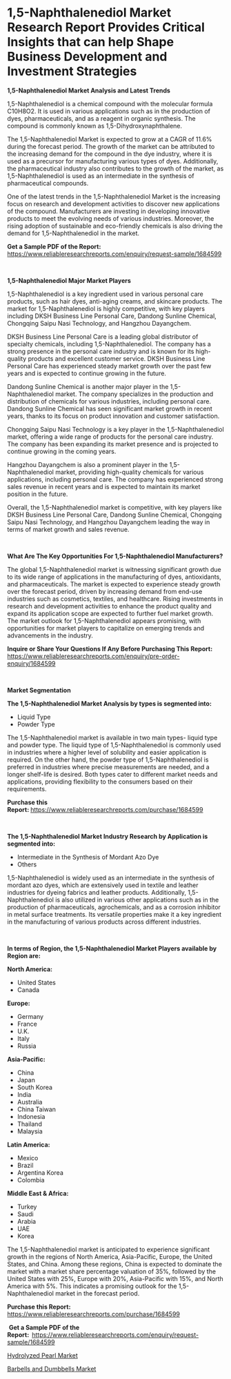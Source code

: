 <p><h1>1,5-Naphthalenediol Market Research Report Provides Critical Insights that can help Shape Business Development and Investment Strategies</h1></p><p><strong>1,5-Naphthalenediol Market Analysis and Latest Trends</strong></p>
<p><p>1,5-Naphthalenediol is a chemical compound with the molecular formula C10H8O2. It is used in various applications such as in the production of dyes, pharmaceuticals, and as a reagent in organic synthesis. The compound is commonly known as 1,5-Dihydroxynaphthalene.</p><p>The 1,5-Naphthalenediol Market is expected to grow at a CAGR of 11.6% during the forecast period. The growth of the market can be attributed to the increasing demand for the compound in the dye industry, where it is used as a precursor for manufacturing various types of dyes. Additionally, the pharmaceutical industry also contributes to the growth of the market, as 1,5-Naphthalenediol is used as an intermediate in the synthesis of pharmaceutical compounds.</p><p>One of the latest trends in the 1,5-Naphthalenediol Market is the increasing focus on research and development activities to discover new applications of the compound. Manufacturers are investing in developing innovative products to meet the evolving needs of various industries. Moreover, the rising adoption of sustainable and eco-friendly chemicals is also driving the demand for 1,5-Naphthalenediol in the market.</p></p>
<p><strong>Get a Sample PDF of the Report:&nbsp;</strong> <a href="https://www.reliableresearchreports.com/enquiry/request-sample/1684599">https://www.reliableresearchreports.com/enquiry/request-sample/1684599</a></p>
<p>&nbsp;</p>
<p><strong>1,5-Naphthalenediol Major Market Players</strong></p>
<p><p>1,5-Naphthalenediol is a key ingredient used in various personal care products, such as hair dyes, anti-aging creams, and skincare products. The market for 1,5-Naphthalenediol is highly competitive, with key players including DKSH Business Line Personal Care, Dandong Sunline Chemical, Chongqing Saipu Nasi Technology, and Hangzhou Dayangchem.</p><p>DKSH Business Line Personal Care is a leading global distributor of specialty chemicals, including 1,5-Naphthalenediol. The company has a strong presence in the personal care industry and is known for its high-quality products and excellent customer service. DKSH Business Line Personal Care has experienced steady market growth over the past few years and is expected to continue growing in the future.</p><p>Dandong Sunline Chemical is another major player in the 1,5-Naphthalenediol market. The company specializes in the production and distribution of chemicals for various industries, including personal care. Dandong Sunline Chemical has seen significant market growth in recent years, thanks to its focus on product innovation and customer satisfaction. </p><p>Chongqing Saipu Nasi Technology is a key player in the 1,5-Naphthalenediol market, offering a wide range of products for the personal care industry. The company has been expanding its market presence and is projected to continue growing in the coming years.</p><p>Hangzhou Dayangchem is also a prominent player in the 1,5-Naphthalenediol market, providing high-quality chemicals for various applications, including personal care. The company has experienced strong sales revenue in recent years and is expected to maintain its market position in the future.</p><p>Overall, the 1,5-Naphthalenediol market is competitive, with key players like DKSH Business Line Personal Care, Dandong Sunline Chemical, Chongqing Saipu Nasi Technology, and Hangzhou Dayangchem leading the way in terms of market growth and sales revenue.</p></p>
<p>&nbsp;</p>
<p><strong>What Are The Key Opportunities For 1,5-Naphthalenediol Manufacturers?</strong></p>
<p><p>The global 1,5-Naphthalenediol market is witnessing significant growth due to its wide range of applications in the manufacturing of dyes, antioxidants, and pharmaceuticals. The market is expected to experience steady growth over the forecast period, driven by increasing demand from end-use industries such as cosmetics, textiles, and healthcare. Rising investments in research and development activities to enhance the product quality and expand its application scope are expected to further fuel market growth. The market outlook for 1,5-Naphthalenediol appears promising, with opportunities for market players to capitalize on emerging trends and advancements in the industry.</p></p>
<p><strong>Inquire or Share Your Questions If Any Before Purchasing This Report:</strong> <a href="https://www.reliableresearchreports.com/enquiry/pre-order-enquiry/1684599">https://www.reliableresearchreports.com/enquiry/pre-order-enquiry/1684599</a></p>
<p>&nbsp;</p>
<p><strong>Market Segmentation</strong></p>
<p><strong>The 1,5-Naphthalenediol Market Analysis by types is segmented into:</strong></p>
<p><ul><li>Liquid Type</li><li>Powder Type</li></ul></p>
<p><p>The 1,5-Naphthalenediol market is available in two main types- liquid type and powder type. The liquid type of 1,5-Naphthalenediol is commonly used in industries where a higher level of solubility and easier application is required. On the other hand, the powder type of 1,5-Naphthalenediol is preferred in industries where precise measurements are needed, and a longer shelf-life is desired. Both types cater to different market needs and applications, providing flexibility to the consumers based on their requirements.</p></p>
<p><strong>Purchase this Report:&nbsp;</strong><a href="https://www.reliableresearchreports.com/purchase/1684599">https://www.reliableresearchreports.com/purchase/1684599</a></p>
<p>&nbsp;</p>
<p><strong>The 1,5-Naphthalenediol Market Industry Research by Application is segmented into:</strong></p>
<p><ul><li>Intermediate in the Synthesis of Mordant Azo Dye</li><li>Others</li></ul></p>
<p><p>1,5-Naphthalenediol is widely used as an intermediate in the synthesis of mordant azo dyes, which are extensively used in textile and leather industries for dyeing fabrics and leather products. Additionally, 1,5-Naphthalenediol is also utilized in various other applications such as in the production of pharmaceuticals, agrochemicals, and as a corrosion inhibitor in metal surface treatments. Its versatile properties make it a key ingredient in the manufacturing of various products across different industries.</p></p>
<p>&nbsp;</p>
<p><strong>In terms of Region, the 1,5-Naphthalenediol Market Players available by Region are:</strong></p>
<p>
    <p> <strong> North America: </strong>
        <ul>
            <li>United States</li>
            <li>Canada</li>
        </ul>
        </p> 
    <p> <strong> Europe: </strong>
        <ul>
            <li>Germany</li>
            <li>France</li>
            <li>U.K.</li>
            <li>Italy</li>
            <li>Russia</li>
        </ul>
        </p> 
    <p> <strong> Asia-Pacific: </strong>
        <ul>
            <li>China</li>
            <li>Japan</li>
            <li>South Korea</li>
            <li>India</li>
            <li>Australia</li>
            <li>China Taiwan</li>
            <li>Indonesia</li>
            <li>Thailand</li>
            <li>Malaysia</li>
        </ul>
        </p> 
    <p> <strong> Latin America: </strong>
        <ul>
            <li>Mexico</li>
            <li>Brazil</li>
            <li>Argentina Korea</li>
            <li>Colombia</li>
        </ul>
        </p> 
    <p> <strong> Middle East & Africa: </strong>
        <ul>
            <li>Turkey</li>
            <li>Saudi</li>
            <li>Arabia</li>
            <li>UAE</li>
            <li>Korea</li>
        </ul>
    </p>
    </p>
<p><p>The 1,5-Naphthalenediol market is anticipated to experience significant growth in the regions of North America, Asia-Pacific, Europe, the United States, and China. Among these regions, China is expected to dominate the market with a market share percentage valuation of 35%, followed by the United States with 25%, Europe with 20%, Asia-Pacific with 15%, and North America with 5%. This indicates a promising outlook for the 1,5-Naphthalenediol market in the forecast period.</p></p>
<p><strong>Purchase this Report: </strong><a href="https://www.reliableresearchreports.com/purchase/1684599">https://www.reliableresearchreports.com/purchase/1684599</a></p>
<p>&nbsp;<strong>Get a Sample PDF of the Report:&nbsp;&nbsp;</strong><a href="https://www.reliableresearchreports.com/enquiry/request-sample/1684599">https://www.reliableresearchreports.com/enquiry/request-sample/1684599</a></p>
<p><strong></strong></p>
<p><p><a href="https://github.com/laholand/Market-Research-Report-List-2/blob/main/hydrolyzed-pearl-market.md">Hydrolyzed Pearl Market</a></p><p><a href="https://github.com/jhcraigie/Market-Research-Report-List-2/blob/main/barbells-and-dumbbells-market.md">Barbells and Dumbbells Market</a></p></p>